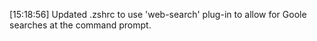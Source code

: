 [15:18:56] Updated .zshrc to use 'web-search' plug-in to allow for Goole searches at the command prompt.
